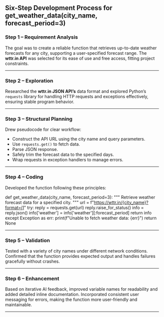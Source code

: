 ##  Six-Step Development Process for get_weather_data(city_name, forecast_period=3)

### Step 1 – Requirement Analysis
The goal was to create a reliable function that retrieves up-to-date weather forecasts for any city, supporting a user-specified forecast range. The **wttr.in API** was selected for its ease of use and free access, fitting project constraints.

---

### Step 2 – Exploration
Researched the **wttr.in JSON API’s** data format and explored Python’s `requests` library for handling HTTP requests and exceptions effectively, ensuring stable program behavior.

---

### Step 3 – Structural Planning
Drew pseudocode for clear workflow:
- Construct the API URL using the city name and query parameters.  
- Use `requests.get()` to fetch data.  
- Parse JSON response.  
- Safely trim the forecast data to the specified days.  
- Wrap requests in exception handlers to manage errors.

---

### Step 4 – Coding
Developed the function following these principles:

def get_weather_data(city_name, forecast_period=3):
"""
Retrieve weather forecast data for a specified city.
"""
url = f"https://wttr.in/{city_name}?format=j1"
try:
reply = requests.get(url)
reply.raise_for_status()
info = reply.json()
info['weather'] = info['weather'][:forecast_period]
return info
except Exception as err:
print(f"Unable to fetch weather data: {err}")
return None

---

### Step 5 – Validation
Tested with a variety of city names under different network conditions. Confirmed that the function provides expected output and handles failures gracefully without crashes.

---

### Step 6 – Enhancement
Based on iterative AI feedback, improved variable names for readability and added detailed inline documentation. Incorporated consistent user messaging for errors, making the function more user-friendly and maintainable.

---
